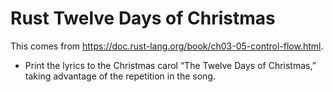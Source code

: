 # Rust Twelve Days of Christmas

This comes from https://doc.rust-lang.org/book/ch03-05-control-flow.html.

- Print the lyrics to the Christmas carol “The Twelve Days of Christmas,” taking advantage of the repetition in the song.
